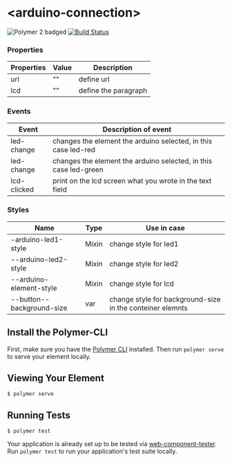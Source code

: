 # \<arduino-connection\>

![Polymer 2 badged](https://img.shields.io/badge/Polymer-2.x-green.svg)
[![Build Status](https://travis-ci.org/HAlejandro88/arduino-component.svg?branch=master)](https://travis-ci.org/HAlejandro88/arduino-component)

 ### Properties
     
| Properties | Value | Description          |   
|------------|-------|----------------------|
| url        | ""    | define url           |
| lcd        | ""    | define the paragraph |
      
      
 ### Events
     
| Event       | Description of event                                             |
|-------------|------------------------------------------------------------------|
| led-change  | changes the element the arduino selected, in this case led-red   |
| led-change  | changes the element the arduino selected, in this case led-green |
| lcd-clicked | print on the lcd screen what you wrote in the text field         |   

### Styles

| Name                      | Type  | Use in case                                               |
|---------------------------|-------|-----------------------------------------------------------|
| -arduino-led1-style       | Mixin | change  style for led1                                    |
| --arduino-led2-style      | Mixin | change  style for led2                                    |
| --arduino-element-style   | Mixin | change style for lcd                                      |
| --button--background-size | var   | change style for background-size in the conteiner elemnts |

## Install the Polymer-CLI

First, make sure you have the [Polymer CLI](https://www.npmjs.com/package/polymer-cli) installed. Then run `polymer serve` to serve your element locally.

## Viewing Your Element

```
$ polymer serve
```

## Running Tests

```
$ polymer test
```

Your application is already set up to be tested via [web-component-tester](https://github.com/Polymer/web-component-tester). Run `polymer test` to run your application's test suite locally.

